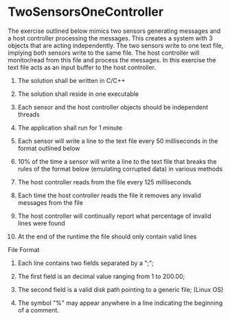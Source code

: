 # TwoSensorsOneController
The exercise outlined below mimics two sensors generating messages and a host controller processing the messages. This creates a system with 3 objects that are acting independently. The two sensors write to one text file, implying both sensors write to the same file. The host controller will monitor/read from this file and process the messages. In this exercise the text file acts as an input buffer to the host controller.

1. The solution shall be written in C/C++

2. The solution shall reside in one executable

3. Each sensor and the host controller objects should be independent threads

4. The application shall run for 1 minute

5. Each sensor will write a line to the text file every 50 milliseconds in the format outlined below

6. 10% of the time a sensor will write a line to the text file that breaks the rules of the format below (emulating corrupted data) in various methods

7. The host controller reads from the file every 125 milliseconds

8. Each time the host controller reads the file it removes any invalid messages from the file

9. The host controller will continually report what percentage of invalid lines were found

10. At the end of the runtime the file should only contain valid lines

File Format

1. Each line contains two fields separated by a ";";

2. The first field is an decimal value ranging from 1 to 200.00;

3. The second field is a valid disk path pointing to a generic file; (Linux OS)

4. The symbol "%" may appear anywhere in a line indicating the beginning of a comment.
